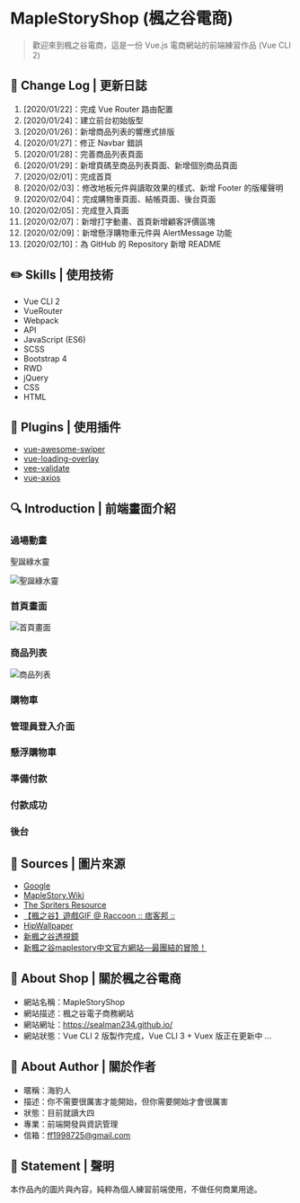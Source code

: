 # MapleStoryShop (楓之谷電商)

> 歡迎來到楓之谷電商，這是一份 Vue.js 電商網站的前端練習作品 (Vue CLI 2)

## :pencil: Change Log | 更新日誌

1. [2020/01/22]：完成 Vue Router 路由配置
2. [2020/01/24]：建立前台初始版型
3. [2020/01/26]：新增商品列表的響應式排版
4. [2020/01/27]：修正 Navbar 錯誤
5. [2020/01/28]：完善商品列表頁面
6. [2020/01/29]：新增頁碼至商品列表頁面、新增個別商品頁面
7. [2020/02/01]：完成首頁
8. [2020/02/03]：修改地板元件與讀取效果的樣式、新增 Footer 的版權聲明
9. [2020/02/04]：完成購物車頁面、結帳頁面、後台頁面
10. [2020/02/05]：完成登入頁面
11. [2020/02/07]：新增打字動畫、首頁新增顧客評價區塊
12. [2020/02/09]：新增懸浮購物車元件與 AlertMessage 功能
13. [2020/02/10]：為 GitHub 的 Repository 新增 README

## :pencil2: Skills | 使用技術

- Vue CLI 2
- VueRouter
- Webpack
- API
- JavaScript (ES6)
- SCSS
- Bootstrap 4
- RWD
- jQuery
- CSS
- HTML

## :pushpin: Plugins | 使用插件

- [vue-awesome-swiper](https://3.swiper.com.cn/)
- [vue-loading-overlay](https://www.npmjs.com/package/vue-loading-overlay)
- [vee-validate](https://logaretm.github.io/vee-validate/)
- [vue-axios](https://www.npmjs.com/package/vue-axios)

## :mag: Introduction | 前端畫面介紹

### 過場動畫

聖誕綠水靈

![聖誕綠水靈](https://pic.pimg.tw/a60814billy/4969f831c31f0.gif)

### 首頁畫面

![首頁畫面](https://i.imgur.com/0qFgqoS.png)

### 商品列表

![商品列表](https://i.imgur.com/BUWbKo0.png)

### 購物車

### 管理員登入介面

### 懸浮購物車

### 準備付款

### 付款成功

### 後台

## :art: Sources | 圖片來源

- [Google](https://www.google.com/)
- [MapleStory.Wiki](https://maplestory.wiki/)
- [The Spriters Resource](https://www.spriters-resource.com/)
- [【楓之谷】遊戲GIF @ Raccoon :: 痞客邦 ::](https://a60814billy.pixnet.net/blog/post/25237273)
- [HipWallpaper](https://hipwallpaper.com/)
- [新楓之谷透視鏡](http://gametsg.techbang.com/maplestory/)
- [新楓之谷maplestory中文官方網站—最團結的冒險！](https://tw.beanfun.com/maplestory/main.aspx)

## :maple_leaf: About Shop | 關於楓之谷電商

- 網站名稱：MapleStoryShop
- 網站描述：楓之谷電子商務網站
- 網站網址：<https://sealman234.github.io/>
- 網站狀態：Vue CLI 2 版製作完成，Vue CLI 3 + Vuex 版正在更新中 ...

## :hamburger: About Author | 關於作者

- 暱稱：海豹人
- 描述：你不需要很厲害才能開始，但你需要開始才會很厲害
- 狀態：目前就讀大四
- 專業：前端開發與資訊管理
- 信箱：[ff1998725@gmail.com](mailto:ff1998725@gmail.com)

## :paperclip: Statement | 聲明

本作品內的圖片與內容，純粹為個人練習前端使用，不做任何商業用途。
